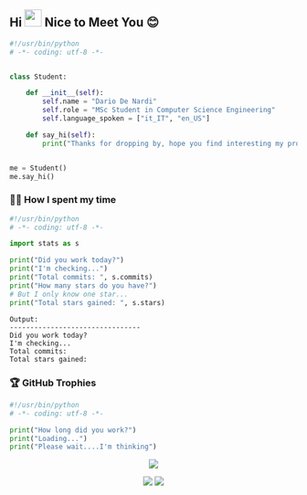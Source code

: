 ## Hi <img src="https://media.giphy.com/media/hvRJCLFzcasrR4ia7z/giphy.gif" width="30px"> Nice to Meet You :blush:

```python
#!/usr/bin/python
# -*- coding: utf-8 -*-


class Student:

    def __init__(self):
        self.name = "Dario De Nardi"
        self.role = "MSc Student in Computer Science Engineering"
        self.language_spoken = ["it_IT", "en_US"]

    def say_hi(self):
        print("Thanks for dropping by, hope you find interesting my profile :)")


me = Student()
me.say_hi()
```

<!--### 🔧 Technologies & Tools

![](https://img.shields.io/badge/OS-Linux-informational?style=flat&logo=linux&logoColor=white&color=6aa6f8)
![](https://img.shields.io/badge/Editor-VS_Code-informational?style=flat&logo=visual-studio-code&logoColor=white&color=6aa6f8)
![](https://img.shields.io/badge/Code-Python-informational?style=flat&logo=python&logoColor=white&color=6aa6f8)-->

### 👨‍💻 How I spent my time

```python
#!/usr/bin/python
# -*- coding: utf-8 -*-

import stats as s

print("Did you work today?")
print("I'm checking...")
print("Total commits: ", s.commits)
print("How many stars do you have?")
# But I only know one star...
print("Total stars gained: ", s.stars)
```

```
Output:
--------------------------------
Did you work today?
I'm checking...
Total commits:
Total stars gained:
```

### 🏆 GitHub Trophies

```python
#!/usr/bin/python
# -*- coding: utf-8 -*-

print("How long did you work?")
print("Loading...")
print("Please wait....I'm thinking")
```

<p align="center">
  <a href="https://github.com/ryo-ma/github-profile-trophy"><img alig src="https://github-profile-trophy.vercel.app/?username=dariodenardi&theme=onedark&column=7" /></a>
</p>

<p align="center">
    <a href="https://linkedin.com/in/dario-denardi"><img src="https://img.shields.io/badge/-Dario%20De%20Nardi-0077B5?style=flat&logo=Linkedin&logoColor=white"/></a>
    <a href="mailto:dario.denardi@outlook.com"><img src="https://img.shields.io/badge/-dario.denardi@outlook.com-0078D4?style=flat&logo=microsoft-outlook&logoColor=white"/></a>
    <!--https://dev.to/envoy_/150-badges-for-github-pnk-->
</p>
